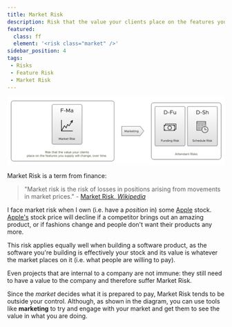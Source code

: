 ```yaml
---
title: Market Risk
description: Risk that the value your clients place on the features you supply will change, over time.
featured: 
  class: ff
  element: '<risk class="market" />'
sidebar_position: 4
tags: 
 - Risks
 - Feature Risk
 - Market Risk
---
```


![Market Risk](/img/generated/risks/feature/market-risk.png) 

Market Risk is a term from finance:

 > "Market risk is the risk of losses in positions arising from movements in market prices." - [Market Risk, _Wikipedia_](https://en.wikipedia.org/wiki/Market_risk)
 
I face market risk when I own (i.e. have a _position_ in) some [Apple](https://apple.com) stock.  [Apple's](http://apple.com) stock price will decline if a competitor brings out an amazing product, or if fashions change and people don't want their products any more.

This risk applies equally well when building a software product, as the software you're building is effectively your stock and its value is whatever the market places on it (i.e. what people are willing to pay).

Even projects that are internal to a company are not immune:  they still need to have a value to the company and therefore suffer Market Risk.

Since the _market_ decides what it is prepared to pay, Market Risk tends to be outside your control.  Although, as shown in the diagram, you can use tools like **marketing** to try and engage with your market and get them to see the value in what you are doing. 
